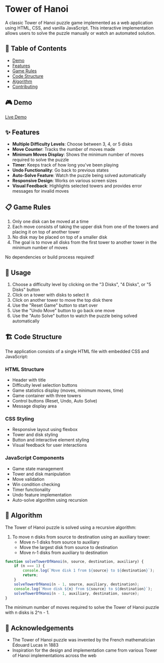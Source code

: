 # Tower of Hanoi

A classic Tower of Hanoi puzzle game implemented as a web application using HTML, CSS, and vanilla JavaScript. This interactive implementation allows users to solve the puzzle manually or watch an automated solution.

## 📝 Table of Contents
- [Demo](#demo)
- [Features](#features)
- [Game Rules](#game-rules)
- [Code Structure](#code-structure)
- [Algorithm](#algorithm)
- [Contributing](#contributing)

## 🎮 Demo

[Live Demo](https://ashanjayamal.github.io/Tower-of-Hanoi/)

## ✨ Features

- **Multiple Difficulty Levels**: Choose between 3, 4, or 5 disks
- **Move Counter**: Tracks the number of moves made
- **Minimum Moves Display**: Shows the minimum number of moves required to solve the puzzle
- **Timer**: Keeps track of how long you've been playing
- **Undo Functionality**: Go back to previous states
- **Auto-Solve Feature**: Watch the puzzle being solved automatically
- **Responsive Design**: Works on various screen sizes
- **Visual Feedback**: Highlights selected towers and provides error messages for invalid moves

## 📋 Game Rules

1. Only one disk can be moved at a time
2. Each move consists of taking the upper disk from one of the towers and placing it on top of another tower
3. No disk may be placed on top of a smaller disk
4. The goal is to move all disks from the first tower to another tower in the minimum number of moves



No dependencies or build process required!

## 🚀 Usage

1. Choose a difficulty level by clicking on the "3 Disks", "4 Disks", or "5 Disks" button
2. Click on a tower with disks to select it
3. Click on another tower to move the top disk there
4. Use the "Reset Game" button to start over
5. Use the "Undo Move" button to go back one move
6. Use the "Auto Solve" button to watch the puzzle being solved automatically

## 🏗️ Code Structure

The application consists of a single HTML file with embedded CSS and JavaScript:

### HTML Structure
- Header with title
- Difficulty level selection buttons
- Game statistics display (moves, minimum moves, time)
- Game container with three towers
- Control buttons (Reset, Undo, Auto Solve)
- Message display area

### CSS Styling
- Responsive layout using flexbox
- Tower and disk styling
- Button and interactive element styling
- Visual feedback for user interactions

### JavaScript Components
- Game state management
- Tower and disk manipulation
- Move validation
- Win condition checking
- Timer functionality
- Undo feature implementation
- Auto-solve algorithm using recursion

## 🧮 Algorithm

The Tower of Hanoi puzzle is solved using a recursive algorithm:

1. To move n disks from source to destination using an auxiliary tower:
   - Move n-1 disks from source to auxiliary
   - Move the largest disk from source to destination
   - Move n-1 disks from auxiliary to destination

```javascript
function solveTowerOfHanoi(n, source, destination, auxiliary) {
    if (n === 1) {
        console.log(`Move disk 1 from ${source} to ${destination}`);
        return;
    }
    solveTowerOfHanoi(n - 1, source, auxiliary, destination);
    console.log(`Move disk ${n} from ${source} to ${destination}`);
    solveTowerOfHanoi(n - 1, auxiliary, destination, source);
}
```

The minimum number of moves required to solve the Tower of Hanoi puzzle with n disks is 2^n - 1.


## 🙏 Acknowledgements

- The Tower of Hanoi puzzle was invented by the French mathematician Édouard Lucas in 1883
- Inspiration for the design and implementation came from various Tower of Hanoi implementations across the web
